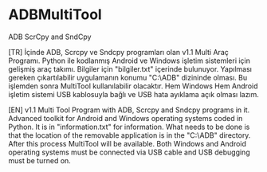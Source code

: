# ADBMultiTool
ADB ScrCpy and SndCpy

[TR]
İçinde ADB, Scrcpy ve Sndcpy programları olan v1.1 Multi Araç Programı. Python ile kodlanmış Android ve Windows işletim sistemleri için gelişmiş araç takımı. Bilgiler için "bilgiler.txt" içerinde bulunuyor.
Yapılması gereken çıkartılabilir uygulamanın konumu "C:\ADB\" dizininde olması. Bu işlemden sonra MultiTool kullanılabilir olacaktır. Hem Windows Hem Android işletim sistemi USB kablosuyla bağlı ve USB hata ayıklama açık olması lazım.

[EN]
v1.1 Multi Tool Program with ADB, Scrcpy and Sndcpy programs in it. Advanced toolkit for Android and Windows operating systems coded in Python. It is in "information.txt" for information.
What needs to be done is that the location of the removable application is in the "C:\ADB\" directory. After this process MultiTool will be available.
Both Windows and Android operating systems must be connected via USB cable and USB debugging must be turned on.
